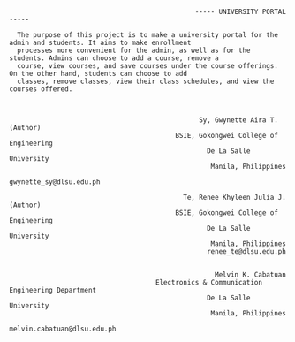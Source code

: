                                                    ----- UNIVERSITY PORTAL -----

      The purpose of this project is to make a university portal for the admin and students. It aims to make enrollment
      processes more convenient for the admin, as well as for the students. Admins can choose to add a course, remove a
      course, view courses, and save courses under the course offerings. On the other hand, students can choose to add 
      classes, remove classes, view their class schedules, and view the courses offered.


                                                      
                                                    Sy, Gwynette Aira T. (Author)
                                              BSIE, Gokongwei College of Engineering
                                                      De La Salle University
                                                       Manila, Philippines
                                                    gwynette_sy@dlsu.edu.ph

                                                Te, Renee Khyleen Julia J. (Author)
                                              BSIE, Gokongwei College of Engineering
                                                      De La Salle University
                                                       Manila, Philippines
                                                      renee_te@dlsu.edu.ph
                                                        
                                                                                                              
                                                        Melvin K. Cabatuan                                                              
                                         Electronics & Communication Engineering Department
                                                      De La Salle University
                                                       Manila, Philippines
                                                   melvin.cabatuan@dlsu.edu.ph
